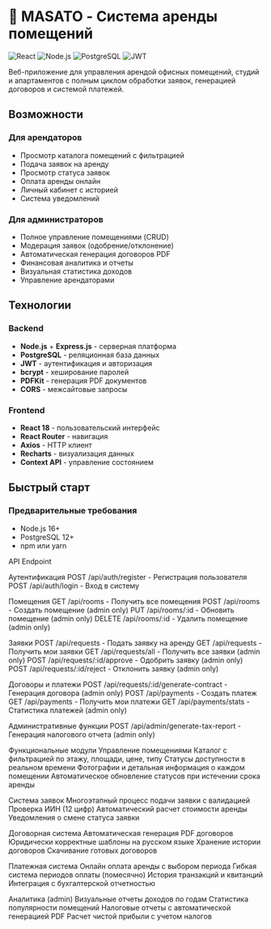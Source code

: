 # 🏢 MASATO - Система аренды помещений

![React](https://img.shields.io/badge/React-18.2.0-blue)
![Node.js](https://img.shields.io/badge/Node.js-Express-green)
![PostgreSQL](https://img.shields.io/badge/PostgreSQL-Database-blue)
![JWT](https://img.shields.io/badge/JWT-Authentication-orange)

Веб-приложение для управления арендой офисных помещений, студий и апартаментов с полным циклом обработки заявок, генерацией договоров и системой платежей.

## Возможности

###  Для арендаторов
-  Просмотр каталога помещений с фильтрацией
-  Подача заявок на аренду
-  Просмотр статуса заявок
-  Оплата аренды онлайн
-  Личный кабинет с историей
-  Система уведомлений

###  Для администраторов
-  Полное управление помещениями (CRUD)
-  Модерация заявок (одобрение/отклонение)
-  Автоматическая генерация договоров PDF
-  Финансовая аналитика и отчеты
-  Визуальная статистика доходов
-  Управление арендаторами

## Технологии

### Backend
- **Node.js** + **Express.js** - серверная платформа
- **PostgreSQL** - реляционная база данных
- **JWT** - аутентификация и авторизация
- **bcrypt** - хеширование паролей
- **PDFKit** - генерация PDF документов
- **CORS** - межсайтовые запросы

### Frontend
- **React 18** - пользовательский интерфейс
- **React Router** - навигация
- **Axios** - HTTP клиент
- **Recharts** - визуализация данных
- **Context API** - управление состоянием

##  Быстрый старт

### Предварительные требования
- Node.js 16+
- PostgreSQL 12+
- npm или yarn

API Endpoint

Аутентификация
POST /api/auth/register - Регистрация пользователя
POST /api/auth/login - Вход в систему

Помещения
GET /api/rooms - Получить все помещения
POST /api/rooms - Создать помещение (admin only)
PUT /api/rooms/:id - Обновить помещение (admin only)
DELETE /api/rooms/:id - Удалить помещение (admin only)

Заявки
POST /api/requests - Подать заявку на аренду
GET /api/requests - Получить мои заявки
GET /api/requests/all - Получить все заявки (admin only)
POST /api/requests/:id/approve - Одобрить заявку (admin only)
POST /api/requests/:id/reject - Отклонить заявку (admin only)

Договоры и платежи
POST /api/requests/:id/generate-contract - Генерация договора (admin only)
POST /api/payments - Создать платеж
GET /api/payments - Получить мои платежи
GET /api/payments/stats - Статистика платежей (admin only)

Административные функции
POST /api/admin/generate-tax-report - Генерация налогового отчета (admin only)

 Функциональные модули
 Управление помещениями
Каталог с фильтрацией по этажу, площади, цене, типу
Статусы доступности в реальном времени
Фотографии и детальная информация о каждом помещении
Автоматическое обновление статусов при истечении срока аренды

 Система заявок
Многоэтапный процесс подачи заявки с валидацией
Проверка ИИН (12 цифр)
Автоматический расчет стоимости аренды
Уведомления о смене статуса заявки

 Договорная система
Автоматическая генерация PDF договоров
Юридически корректные шаблоны на русском языке
Хранение истории договоров
Скачивание готовых договоров

 Платежная система
Онлайн оплата аренды с выбором периода
Гибкая система периодов оплаты (помесячно)
История транзакций и квитанций
Интеграция с бухгалтерской отчетностью

Аналитика (admin)
Визуальные отчеты доходов по годам
Статистика популярности помещений
Налоговые отчеты с автоматической генерацией PDF
Расчет чистой прибыли с учетом налогов
